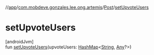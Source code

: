 //[app](../../../index.md)/[com.mobdeve.gonzales.lee.ong.artemis](../index.md)/[Post](index.md)/[setUpvoteUsers](set-upvote-users.md)

# setUpvoteUsers

[androidJvm]\
fun [setUpvoteUsers](set-upvote-users.md)(upvoteUsers: [HashMap](https://kotlinlang.org/api/latest/jvm/stdlib/kotlin.collections/-hash-map/index.html)<[String](https://kotlinlang.org/api/latest/jvm/stdlib/kotlin/-string/index.html), [Any](https://kotlinlang.org/api/latest/jvm/stdlib/kotlin/-any/index.html)?>)
